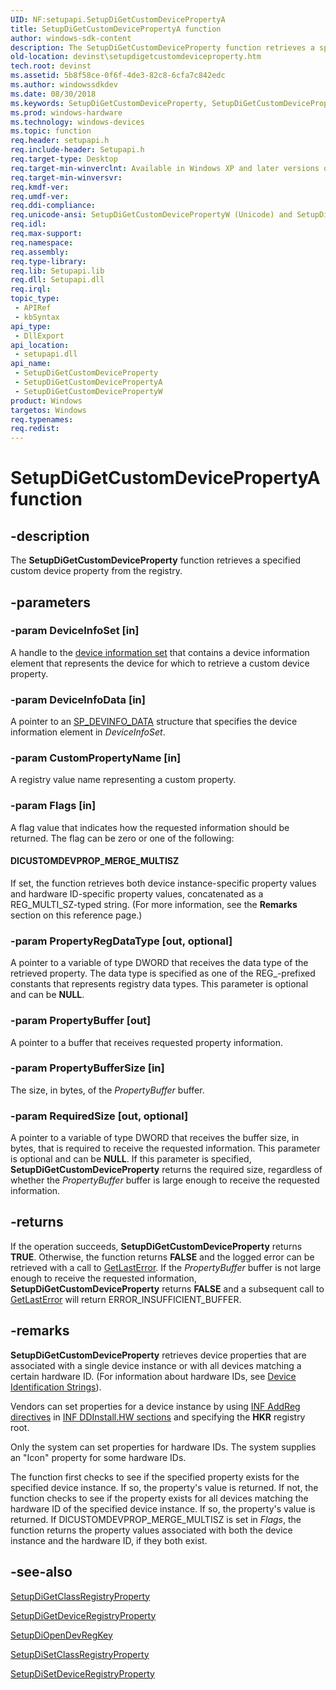 ```yaml
---
UID: NF:setupapi.SetupDiGetCustomDevicePropertyA
title: SetupDiGetCustomDevicePropertyA function
author: windows-sdk-content
description: The SetupDiGetCustomDeviceProperty function retrieves a specified custom device property from the registry.
old-location: devinst\setupdigetcustomdeviceproperty.htm
tech.root: devinst
ms.assetid: 5b8f58ce-0f6f-4de3-82c8-6cfa7c842edc
ms.author: windowssdkdev
ms.date: 08/30/2018
ms.keywords: SetupDiGetCustomDeviceProperty, SetupDiGetCustomDeviceProperty function [Device and Driver Installation], SetupDiGetCustomDevicePropertyA, SetupDiGetCustomDevicePropertyW, devinst.setupdigetcustomdeviceproperty, di-rtns_ec69099c-ea3f-47f8-bc14-c10dbd7cba0e.xml, setupapi/SetupDiGetCustomDeviceProperty, setupapi/SetupDiGetCustomDevicePropertyA, setupapi/SetupDiGetCustomDevicePropertyW
ms.prod: windows-hardware
ms.technology: windows-devices
ms.topic: function
req.header: setupapi.h
req.include-header: Setupapi.h
req.target-type: Desktop
req.target-min-winverclnt: Available in Windows XP and later versions of Windows.
req.target-min-winversvr: 
req.kmdf-ver: 
req.umdf-ver: 
req.ddi-compliance: 
req.unicode-ansi: SetupDiGetCustomDevicePropertyW (Unicode) and SetupDiGetCustomDevicePropertyA (ANSI)
req.idl: 
req.max-support: 
req.namespace: 
req.assembly: 
req.type-library: 
req.lib: Setupapi.lib
req.dll: Setupapi.dll
req.irql: 
topic_type:
 - APIRef
 - kbSyntax
api_type:
 - DllExport
api_location:
 - setupapi.dll
api_name:
 - SetupDiGetCustomDeviceProperty
 - SetupDiGetCustomDevicePropertyA
 - SetupDiGetCustomDevicePropertyW
product: Windows
targetos: Windows
req.typenames: 
req.redist: 
---
```


# SetupDiGetCustomDevicePropertyA function


## -description


The <b>SetupDiGetCustomDeviceProperty</b> function retrieves a specified custom device property from the registry.


## -parameters




### -param DeviceInfoSet [in]

A handle to the <a href="devinst.device_information_sets">device information set</a> that contains a device information element that represents the device for which to retrieve a custom device property. 


### -param DeviceInfoData [in]

A pointer to an <a href="https://msdn.microsoft.com/9ad0ef4f-4a67-4f16-8bb1-2242dad0d041">SP_DEVINFO_DATA</a> structure that specifies the device information element in <i>DeviceInfoSet</i>. 


### -param CustomPropertyName [in]

A registry value name representing a custom property.


### -param Flags [in]

A flag value that indicates how the requested information should be returned. The flag can be zero or one of the following:





#### DICUSTOMDEVPROP_MERGE_MULTISZ

If set, the function retrieves both device instance-specific property values and hardware ID-specific property values, concatenated as a REG_MULTI_SZ-typed string. (For more information, see the <b>Remarks</b> section on this reference page.)


### -param PropertyRegDataType [out, optional]

A pointer to a variable of type DWORD that receives the data type of the retrieved property. The data type is specified as one of the REG_-prefixed constants that represents registry data types. This parameter is optional and can be <b>NULL</b>.


### -param PropertyBuffer [out]

A pointer to a buffer that receives requested property information.


### -param PropertyBufferSize [in]

The size, in bytes, of the <i>PropertyBuffer </i>buffer.


### -param RequiredSize [out, optional]

A pointer to a variable of type DWORD that receives the buffer size, in bytes, that is required to receive the requested information. This parameter is optional and can be <b>NULL</b>. If this parameter is specified, <b>SetupDiGetCustomDeviceProperty</b> returns the required size, regardless of whether the <i>PropertyBuffer</i> buffer is large enough to receive the requested information.


## -returns



If the operation succeeds, <b>SetupDiGetCustomDeviceProperty</b> returns <b>TRUE</b>. Otherwise, the function returns <b>FALSE</b> and the logged error can be retrieved with a call to <a href="http://go.microsoft.com/fwlink/p/?linkid=169416">GetLastError</a>. If the <i>PropertyBuffer </i>buffer is not large enough to receive the requested information, <b>SetupDiGetCustomDeviceProperty</b> returns <b>FALSE</b> and a subsequent call to <a href="http://go.microsoft.com/fwlink/p/?linkid=169416">GetLastError</a> will return ERROR_INSUFFICIENT_BUFFER.




## -remarks



<b>SetupDiGetCustomDeviceProperty</b> retrieves device properties that are associated with a single device instance or with all devices matching a certain hardware ID. (For information about hardware IDs, see <a href="https://docs.microsoft.com/en-us/windows-hardware/drivers/install/device-identification-strings">Device Identification Strings</a>).

Vendors can set properties for a device instance by using <a href="https://docs.microsoft.com/en-us/windows-hardware/drivers/install/inf-addreg-directive">INF AddReg directives</a> in <a href="devinst.inf_ddinstall_hw_section">INF DDInstall.HW sections</a> and specifying the <b>HKR</b> registry root.

Only the system can set properties for hardware IDs. The system supplies an "Icon" property for some hardware IDs.

The function first checks to see if the specified property exists for the specified device instance. If so, the property's value is returned. If not, the function checks to see if the property exists for all devices matching the hardware ID of the specified device instance. If so, the property's value is returned. If DICUSTOMDEVPROP_MERGE_MULTISZ is set in <i>Flags</i>, the function returns the property values associated with both the device instance and the hardware ID, if they both exist.




## -see-also




<a href="https://msdn.microsoft.com/79a600af-15c1-4afc-a2cd-568b97d979dc">SetupDiGetClassRegistryProperty</a>



<a href="https://msdn.microsoft.com/d42269dc-57b5-4303-94d9-02f6ee16a96f">SetupDiGetDeviceRegistryProperty</a>



<a href="https://msdn.microsoft.com/ffa435c8-4a73-454e-be36-cd90ba6e6d11">SetupDiOpenDevRegKey</a>



<a href="https://msdn.microsoft.com/78457461-11ef-44ec-aa60-1adf4a48db8c">SetupDiSetClassRegistryProperty</a>



<a href="https://msdn.microsoft.com/2686f416-3eb5-4e6b-87c8-ab10608ab406">SetupDiSetDeviceRegistryProperty</a>
 

 

